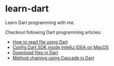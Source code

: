 # learn-dart

Learn Dart programming with me.

Checkout following Dart programming articles:

* [How to read file using Dart](https://fluttermaster.com/how-to-read-file-using-dart/)
* [Config Dart SDK inside IntelliJ IDEA on MacOS](https://fluttermaster.com/config-dart-sdk-inside-intellij-idea-on-macos/)
* [Download files in Dart](https://fluttermaster.com/download-files-in-dart/)
* [Method chaining using Cascade in Dart](https://fluttermaster.com/method-chaining-using-cascade-in-dart/)